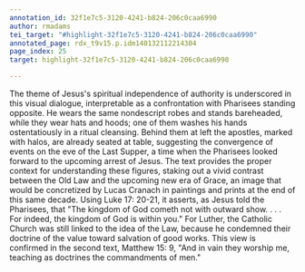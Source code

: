 ```yaml
---
annotation_id: 32f1e7c5-3120-4241-b824-206c0caa6990
author: rmadams
tei_target: "#highlight-32f1e7c5-3120-4241-b824-206c0caa6990"
annotated_page: rdx_t9v15.p.idm140132112214304
page_index: 25
target: highlight-32f1e7c5-3120-4241-b824-206c0caa6990

---
```

The theme of Jesus's spiritual independence of authority is underscored in this visual dialogue, interpretable as a confrontation with Pharisees standing opposite.  He wears the same nondescript robes and stands bareheaded, while they wear hats and hoods; one of them washes his hands ostentatiously in a ritual cleansing.  Behind them at left the apostles, marked with halos, are already seated at table, suggesting the convergence of events on the eve of the Last Supper, a time when the Pharisees looked forward to the upcoming arrest of Jesus.  The text provides the proper context for understanding these figures, staking out a vivid contrast between the Old Law and the upcoming new era of Grace, an image that would be concretized by Lucas Cranach in paintings and prints at the end of this same decade.   Using Luke 17: 20-21, it asserts, as Jesus told the Pharisees, that "The kingdom of God cometh not with outward show. . . . For indeed, the kingdom of God is within you."   For Luther, the Catholic Church was still linked to the idea of the Law, because he condemned their doctrine of the value toward salvation of good works.  This view is confirmed in the second text, Matthew 15: 9, "And in vain they worship me, teaching as doctrines the commandments of men."